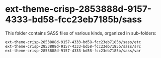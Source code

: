 # ext-theme-crisp-2853888d-9157-4333-bd58-fcc23eb7185b/sass

This folder contains SASS files of various kinds, organized in sub-folders:

    ext-theme-crisp-2853888d-9157-4333-bd58-fcc23eb7185b/sass/etc
    ext-theme-crisp-2853888d-9157-4333-bd58-fcc23eb7185b/sass/src
    ext-theme-crisp-2853888d-9157-4333-bd58-fcc23eb7185b/sass/var
